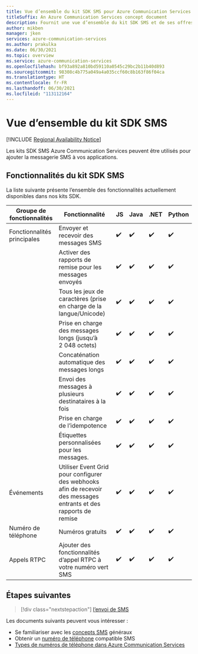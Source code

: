 ```yaml
---
title: Vue d’ensemble du kit SDK SMS pour Azure Communication Services
titleSuffix: An Azure Communication Services concept document
description: Fournit une vue d’ensemble du kit SDK SMS et de ses offres.
author: mikben
manager: jken
services: azure-communication-services
ms.author: prakulka
ms.date: 06/30/2021
ms.topic: overview
ms.service: azure-communication-services
ms.openlocfilehash: bf93a892a810bd59110a0545c29bc2b11b40d893
ms.sourcegitcommit: 98308c4b775a049a4a035ccf60c8b163f86f04ca
ms.translationtype: HT
ms.contentlocale: fr-FR
ms.lasthandoff: 06/30/2021
ms.locfileid: "113112164"
---
```

# <a name="sms-sdk-overview"></a>Vue d’ensemble du kit SDK SMS

[!INCLUDE [Regional Availability Notice](../../includes/regional-availability-include.md)]

Les kits SDK SMS Azure Communication Services peuvent être utilisés pour ajouter la messagerie SMS à vos applications.

## <a name="sms-sdk-capabilities"></a>Fonctionnalités du kit SDK SMS

La liste suivante présente l’ensemble des fonctionnalités actuellement disponibles dans nos kits SDK.

| Groupe de fonctionnalités | Fonctionnalité                                                                            | JS  | Java | .NET | Python |
| ----------------- | ------------------------------------------------------------------------------------- | --- | ---- | ---- | ------ |
| Fonctionnalités principales | Envoyer et recevoir des messages SMS                                                         | ✔️   | ✔️    | ✔️    | ✔️      |
|                   | Activer des rapports de remise pour les messages envoyés                                             | ✔️   | ✔️    | ✔️    | ✔️      |
|                   | Tous les jeux de caractères (prise en charge de la langue/Unicode)                                         | ✔️   | ✔️    | ✔️    | ✔️      |
|                   | Prise en charge des messages longs (jusqu’à 2 048 octets)                                          | ✔️   | ✔️    | ✔️    | ✔️      |
|                   | Concaténation automatique des messages longs                                                   | ✔️   | ✔️    | ✔️    | ✔️      |
|                   | Envoi des messages à plusieurs destinataires à la fois                                        | ✔️   | ✔️    | ✔️    | ✔️      |
|                   | Prise en charge de l’idempotence                                                               | ✔️   | ✔️    | ✔️    | ✔️      |
|                   | Étiquettes personnalisées pour les messages.                                                             | ✔️   | ✔️    | ✔️    | ✔️      |
| Événements            | Utiliser Event Grid pour configurer des webhooks afin de recevoir des messages entrants et des rapports de remise | ✔️   | ✔️    | ✔️    | ✔️      |
| Numéro de téléphone      | Numéros gratuits                                                                     | ✔️   | ✔️    | ✔️    | ✔️      |
| Appels RTPC      | Ajouter des fonctionnalités d’appel RTPC à votre numéro vert SMS                    | ✔️   | ✔️    | ✔️    | ✔️      |

## <a name="next-steps"></a>Étapes suivantes

> [!div class="nextstepaction"]
> [ l’envoi de SMS](../../quickstarts/telephony-sms/send.md)

Les documents suivants peuvent vous intéresser :

- Se familiariser avec les [concepts SMS](../telephony-sms/concepts.md) généraux
- Obtenir un [numéro de téléphone](../../quickstarts/telephony-sms/get-phone-number.md) compatible SMS
- [Types de numéros de téléphone dans Azure Communication Services](../telephony-sms/plan-solution.md)
